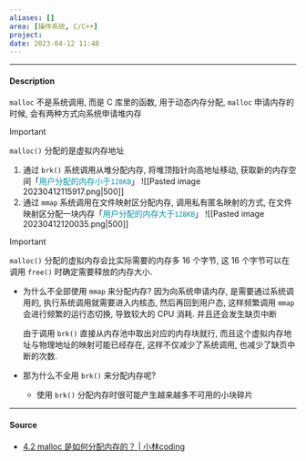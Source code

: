 ```yaml
---
aliases: []
area: [操作系统, C/C++]
project: 
date: 2023-04-12 11:48
---
```

---
#### Description
`malloc` 不是系统调用, 而是 C 库里的函数, 用于动态内存分配, `malloc` 申请内存的时候, 会有两种方式向系统申请堆内存
> [!important] 
> `malloc()` 分配的是虚拟内存地址
1. 通过 `brk()` 系统调用从堆分配内存, 将堆顶指针向高地址移动, 获取新的内存空间「<font color="#0593A2">用户分配的内存小于`128KB`</font>」
    ![[Pasted image 20230412115917.png|500]]
2. 通过 `mmap` 系统调用在文件映射区分配内存, 调用私有匿名映射的方式, 在文件映射区分配一块内存「<font color="#0593A2">用户分配的内存大于`128KB`</font>」
    ![[Pasted image 20230412120035.png|500]]

> [!important] 
> `malloc()` 分配的虚拟内存会比实际需要的内存多 16 个字节, 这 16 个字节可以在调用 `free()` 时确定需要释放的内存大小. 

- 为什么不全部使用 `mmap` 来分配内存?
    因为向系统申请内存, 是需要通过系统调用的, 执行系统调用就需要进入内核态, 然后再回到用户态, 这样频繁调用 `mmap` 会进行频繁的运行态切换, 导致较大的 CPU 消耗. 并且还会发生缺页中断
    
    由于调用 `brk()` 直接从内存池中取出对应的内存块就行, 而且这个虚拟内存地址与物理地址的映射可能已经存在, 这样不仅减少了系统调用, 也减少了缺页中断的次数. 

- 那为什么不全用 `brk()` 来分配内存呢?
    - 使用 `brk()` 分配内存时很可能产生越来越多不可用的小块碎片
---
#### Source
- [4.2 malloc 是如何分配内存的？ | 小林coding](https://xiaolincoding.com/os/3_memory/malloc.html#linux-%E8%BF%9B%E7%A8%8B%E7%9A%84%E5%86%85%E5%AD%98%E5%88%86%E5%B8%83%E9%95%BF%E4%BB%80%E4%B9%88%E6%A0%B7)